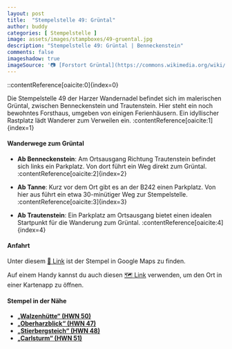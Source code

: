 ```yaml
---
layout: post
title:  "Stempelstelle 49: Grüntal"
author: buddy
categories: [ Stempelstelle ]
image: assets/images/stampboxes/49-gruental.jpg
description: "Stempelstelle 49: Grüntal | Benneckenstein"
comments: false
imageshadow: true
imageSource: '📷 [Forstort Grüntal](https://commons.wikimedia.org/wiki/File:Forstort_Gr%C3%BCntal.jpg) von <a href="//commons.wikimedia.org/wiki/User:B.Thomas95" title="User:B.Thomas95">Thomas Binder</a> unter Lizenz [CC BY-SA 4.0](https://creativecommons.org/licenses/by-sa/4.0)'
---
```



::contentReference[oaicite:0]{index=0}


Die Stempelstelle 49 der Harzer Wandernadel befindet sich im malerischen Grüntal, zwischen Benneckenstein und Trautenstein. Hier steht ein noch bewohntes Forsthaus, umgeben von einigen Ferienhäusern. Ein idyllischer Rastplatz lädt Wanderer zum Verweilen ein. :contentReference[oaicite:1]{index=1}

#### Wanderwege zum Grüntal

- **Ab Benneckenstein**: Am Ortsausgang Richtung Trautenstein befindet sich links ein Parkplatz. Von dort führt ein Weg direkt zum Grüntal. :contentReference[oaicite:2]{index=2}

- **Ab Tanne**: Kurz vor dem Ort gibt es an der B242 einen Parkplatz. Von hier aus führt ein etwa 30-minütiger Weg zur Stempelstelle. :contentReference[oaicite:3]{index=3}

- **Ab Trautenstein**: Ein Parkplatz am Ortsausgang bietet einen idealen Startpunkt für die Wanderung zum Grüntal. :contentReference[oaicite:4]{index=4}

#### Anfahrt

Unter diesem [📍 Link](https://www.google.com/maps/dir/?api=1&origin=&destination=51.67660%2C%2010.75533) ist der Stempel in Google Maps zu finden.

<div class="android-only">
  Auf einem Handy kannst du auch diesen 
  <a href="geo:51.67660,10.75533">🗺️ Link</a> 
  verwenden, um den Ort in einer Kartenapp zu öffnen.
  <p></p>
</div>

#### Stempel in der Nähe

- [**„Walzenhütte“ (HWN 50)**](/stempelstelle-50-walzenhuette)
- [**„Oberharzblick“ (HWN 47)**](/stempelstelle-47-oberharzblick)
- [**„Stierbergsteich“ (HWN 48)**](/stempelstelle-48-stierbergsteich)
- [**„Carlsturm“ (HWN 51)**](/stempelstelle-51-carlsturm)
